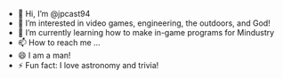- 👋 Hi, I’m @jpcast94
- 👀 I’m interested in video games, engineering, the outdoors, and God!
- 🌱 I’m currently learning how to make in-game programs for Mindustry
- 📫 How to reach me ...
- 😄 I am a man!
- ⚡ Fun fact: I love astronomy and trivia!

<!---
jpcast94/jpcast94 is a ✨ special ✨ repository because its `README.md` (this file) appears on your GitHub profile.
You can click the Preview link to take a look at your changes.
--->

